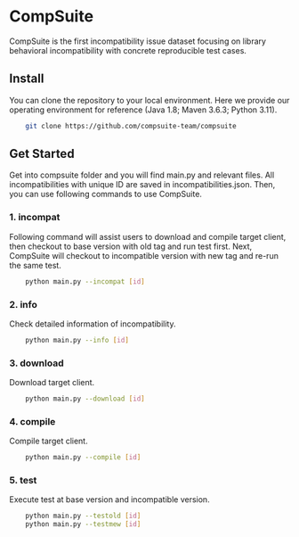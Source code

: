 # CompSuite
CompSuite is the first incompatibility issue dataset focusing on library behavioral incompatibility with concrete reproducible test cases. 

## Install
You can clone the repository to your local environment. Here we provide our operating environment for reference (Java 1.8; Maven 3.6.3; Python 3.11).
```bash
    git clone https://github.com/compsuite-team/compsuite
```

## Get Started
Get into compsuite folder and you will find main.py and relevant files. All incompatibilities with unique ID are saved in incompatibilities.json. Then, you can use following commands to use CompSuite. 

### 1. incompat
Following command will assist users to download and compile target client, then checkout to base version with old tag and run test first. Next, CompSuite will checkout to incompatible version with new tag and re-run the same test.
```bash
    python main.py --incompat [id]
```

### 2. info
Check detailed information of incompatibility.
```bash
    python main.py --info [id]
```

### 3. download
Download target client.
```bash
    python main.py --download [id]
```

### 4. compile
Compile target client.
```bash
    python main.py --compile [id]
```

### 5. test
Execute test at base version and incompatible version.
```bash
    python main.py --testold [id]
    python main.py --testmew [id]
```


